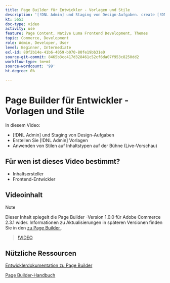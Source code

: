 ```yaml
---
title: Page Builder für Entwickler - Vorlagen und Stile
description: '[!DNL Admin] und Staging von Design-Aufgaben. create [!DNL Admin] templates​. Anwenden von Stilen auf Inhaltstypen auf der Bühne (Live-Vorschau).'
kt: 5653
doc-type: video
activity: use
feature: Page Content, Native Luma Frontend Development, Themes
topic: Commerce, Development
role: Admin, Developer, User
level: Beginner, Intermediate
exl-id: 80f2b14e-41b6-4059-b070-80fe19bb31e0
source-git-commit: 8465b3cc417d328461c52cf6da07f953c8250dd2
workflow-type: tm+mt
source-wordcount: '99'
ht-degree: 0%

---
```


# Page Builder für Entwickler - Vorlagen und Stile

In diesem Video:

- [!DNL Admin] und Staging von Design-Aufgaben
- Erstellen Sie [!DNL Admin] Vorlagen&#x200B;
- Anwenden von Stilen auf Inhaltstypen auf der Bühne (Live-Vorschau)

## Für wen ist dieses Video bestimmt?

- Inhaltsersteller
- Frontend-Entwickler

## Videoinhalt

>[!NOTE]
>
>Dieser Inhalt spiegelt die Page Builder -Version 1.0.0 für Adobe Commerce 2.3.1 wider. Informationen zu Aktualisierungen in späteren Versionen finden Sie in den [ zu Page Builder ](https://experienceleague.adobe.com/docs/commerce-admin/page-builder/release-notes.html).

>[!VIDEO](https://video.tv.adobe.com/v/35712?quality=12&learn=on)

## Nützliche Ressourcen

[Entwicklerdokumentation zu Page Builder](https://developer.adobe.com/commerce/frontend-core/page-builder/)

[Page Builder-Handbuch](https://experienceleague.adobe.com/docs/commerce-admin/page-builder/introduction.html)
